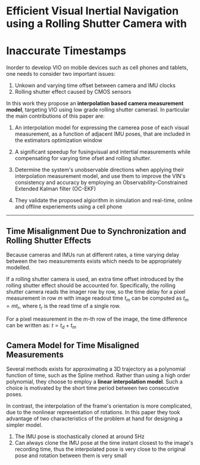# Efficient Visual Inertial Navigation using a Rolling Shutter Camera with
# Inaccurate Timestamps

Inorder to develop VIO on mobile devices such as cell phones and tablets,
one needs to consider two important issues:

1. Unkown and varying time offset between camera and IMU clocks
2. Rolling shutter effect caused by CMOS sensors

In this work they propose an **interpolation based camera measurement model**,
targeting VIO using low grade rolling shutter camerasl. In particular the
main contributions of this paper are:

1. An interpolation model for expressing the camerea pose of each visual
   measurement, as a function of adjacent IMU poses, that are included in the
   estimators optimization window

2. A significant speedup for fusingvisual and intertial measurements while
   compensating for varying time ofset and rolling shutter.

3. Determine the system's unobservable directions when applying their
   interpolation measurement model, and use them to improve the VIN's
   consistency and accuracy by employing an Observability-Constrained Extended
   Kalman filter (OC-EKF)

4. They validate the proposed algiorithm in simulation and real-time, online
   and offline experiements using a cell phone


---

## Time Misalignment Due to Synchronization and Rolling Shutter Effects

Because cameras and IMUs run at different rates, a time varying delay between
the two measurements exists which needs to be appropriately modelled.

If a rolling shutter camera is used, an extra time offset introduced by the
rolling shutter effect should be accounted for. Specifically, the rolling
shutter camera reads the imager row by row, so the time delay for a pixel
measurement in row $m$ with image readout time $t_m$ can be computed as $t_m
= m t_r$, where $t_r$ is the read time of a single row.

For a pixel measurement in the m-th row of the image, the time difference can
be written as: $t = t_d + t_m$


## Camera Model for Time Misaligned Measurements

Several methods exists for approximating a 3D trajectory as a polynomial
function of time, such as the Spline method. Rather than using a high order
polynomial, they choose to employ a **linear interpolation model**. Such
a choice is motivated by the short time period between two consecutive poses.

In contrast, the interpolation of the frame's orientation is more complicated,
due to the nonlinear representation of rotations. In this paper they took
advantage of two characteristics of the problem at hand for designing a simpler
model.

1. The IMU pose is stochastically cloned at around 5Hz
2. Can always clone the IMU pose at the time instant closest to the image's
   recording time, thus the interpolated pose is very close to the original
   pose and rotation between them is very small



